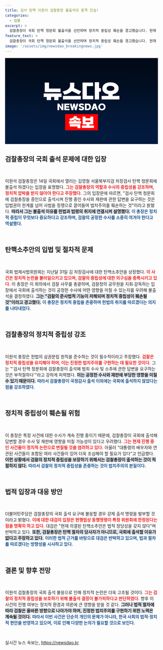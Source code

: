 ```yaml
---
title: 검사 탄핵 이원석 검찰총장 불출석의 충격 진실!
categories:
  - 법률
excerpt: >
  검찰총장이 국회 탄핵 청문회 불출석을 선언하며 정치적 중립성 훼손을 경고했습니다. 현재 진행 중인 수사에 대한 답변이 법치주의를 위협할 수 있다는 이 총장의 주장과 여당의 강제 출석 방침, 충돌의 양상이 긴장감을 더하고 있습니다.
feature_text: >
  검찰총장이 국회 탄핵 청문회 불출석을 선언하며 정치적 중립성 훼손을 경고했습니다. 현재 진행 중인 수사에 대한 답변이 법치주의를 위협할 수 있다는 이 총장의 주장과 여당의 강제 출석 방침, 충돌의 양상이 긴장감을 더하고 있습니다.
image: '/assets/img/newsdao_breakingnews.jpg'
---
```


<p><img src="/assets/img/newsdao_breakingnews.jpg" alt="bookingtag 속보" /></p>

<h2 data-ke-size="size26">검찰총장의 국회 출석 문제에 대한 입장</h2>

<p data-ke-size="size16">&nbsp;</p>

<p>이원석 검찰총장은 14일 국회에서 열리는 김영철 서울북부지검 차장검사 탄핵 청문회에 불출석 하겠다는 입장을 표명했다. <b><span style="color: #ee2323;">그는 검찰총장의 역할과 수사의 중립성을 강조하며, 정치적 압박을 받지 않아야 한다고 주장했다.</span></b> 그의 입장문에 따르면, "검사 탄핵 청문회에 검찰총장을 증인으로 출석시켜 진행 중인 수사와 재판에 관한 답변을 요구하는 것은 입법권의 한계를 넘어 사법을 정쟁으로 끌어들여 법치주의를 훼손하는 것"이라고 밝혔다. <b><span style="background-color: #21538527;">따라서 그는 불출석 이유를 헌법과 법령의 취지에 연결시켜 설명했다.</span></b> <b><span style="color: #1a5490;">이 총장은 정치적 중립이 무엇보다 중요하다고 강조하며, 검찰의 공정한 수사를 소중히 여겨야 한다고 역설했다.</span></b></p>

<p data-ke-size="size16">&nbsp;</p>

<h2 data-ke-size="size26">탄핵소추안의 입법 및 절차적 문제</h2>

<p data-ke-size="size16">&nbsp;</p>

<p>국회 법제사법위원회는 지난달 31일 김 차장검사에 대한 탄핵소추안을 상정했다. <b><span style="color: #ee2323;">이 사건은 정치적 논란을 불러일으키고 있으며, 검찰의 중립성에 대한 의구심을 증폭시키고 있다.</span></b> 이 총장은 이 회의에서 검찰 사무를 총괄하며, 검찰청의 공무원을 지휘∙감독하는 입장에서 국회에 출석하는 것이 공정한 수사에 어떤 영향을 미칠 수 있는지를 우려해 불출석을 결정하였다. <b><span style="background-color: #21538527;">그는 "검찰의 준사법적 기능이 저해되며 정치적 중립성이 훼손될 것"이라고 경고했다.</span></b> <b><span style="color: #1a5490;">이 총장은 정치적 중립을 존중하며 헌법의 취지를 따르겠다는 의지를 나타내었다.</span></b></p>

<p data-ke-size="size16">&nbsp;</p>

<h2 data-ke-size="size26">검찰총장의 정치적 중립성 강조</h2>

<p data-ke-size="size16">&nbsp;</p>

<p>이원석 총장은 헌법의 삼권분립 원칙을 준수하는 것이 필수적이라고 주장했다. <b><span style="color: #ee2323;">검찰은 정치적 중립성을 유지해야 하며, 이는 진정한 법치주의를 구현하는 데 필요한 것이다.</span></b> 그는 "'검사 탄핵 청문회에 검찰총장이 출석해 범죄 수사 및 소추에 관한 답변을 요구하는 것은 부적절하다'"라고 강하게 피력했다. <b><span style="background-color: #21538527;">이는 공정한 수사와 재판에 부당한 영향을 미칠 수 있기 때문이다.</span></b> <b><span style="color: #1a5490;">따라서 검찰총장이 국정감사 출석 이외에는 국회에 출석하지 않았다는 점을 강조하였다.</span></b></p>

<p data-ke-size="size16">&nbsp;</p>

<h2 data-ke-size="size26">정치적 중립성이 훼손될 위험</h2>

<p data-ke-size="size16">&nbsp;</p>

<p>이 총장은 특정 사건에 대한 수사가 계속 진행 중이기 때문에, 검찰총장이 국회에 출석해 답변할 경우 수사 및 재판에 영향을 미칠 가능성이 있다고 우려했다. <b><span style="color: #ee2323;">그는 현재 진행 중인 사건들이 정치적 논란으로 변질될 것을 염려하고 있다.</span></b> 아울러 "대통령의 배우자와 연관된 사건들이 포함된 여러 사건들이 있어 더욱 조심해야 할 필요가 있다"고 언급했다. <b><span style="background-color: #21538527;">이런 상황에서 검찰의 정치적 중립성을 보장하기 위해서는 검찰총장이 출석하는 것이 적절하지 않다.</span></b> <b><span style="color: #1a5490;">따라서 검찰의 정치적 중립성을 존중하는 것이 법치주의의 본질이다.</span></b></p>

<p data-ke-size="size16">&nbsp;</p>

<h2 data-ke-size="size26">법적 입장과 대응 방안</h2>

<p data-ke-size="size16">&nbsp;</p>

<p>더불어민주당은 검찰총장의 국회 출석 요구에 불응할 경우 강제 출석 명령을 발부할 것이라고 밝혔다. <b><span style="color: #ee2323;">이에 대한 대검의 입장은 현행법상 동행명령이 특정 위원회에 한정된다는 점을 명확히 하고 있다.</span></b> 대검은 "현재 의결된 탄핵소추안은 법적 정당성을 갖지 않다"며 반박하고 있다. <b><span style="background-color: #21538527;">또한, 검찰총장은 탄핵 절차의 당사자가 아니므로, 국회에 출석할 이유가 없다고 주장하고 있다.</span></b> <b><span style="color: #1a5490;">이러한 법적 근거를 바탕으로 대검은 반박하고 있으며, 법과 절차를 따르겠다는 방향성을 시사하고 있다.</span></b></p>

<p data-ke-size="size16">&nbsp;</p>

<h2 data-ke-size="size26">결론 및 향후 전망</h2>

<p data-ke-size="size16">&nbsp;</p>

<p>이원석 검찰총장의 국회 출석 불응으로 인해 정치적 논란은 더욱 고조될 것이다. <b><span style="color: #ee2323;">그는 검찰의 정치적 중립성을 보호하기 위해 불출석 결정이 불가피하다고 판단하였다.</span></b> 향후 이 사건의 진행 여부는 정치적 환경과 여론에 큰 영향을 받을 것 같다. <b><span style="background-color: #21538527;">그러나 법적 절차에 따라 검찰은 올바른 방향으로 나아가야 하며, 진정한 법치주의를 구현하기 위한 노력은 계속될 것이다.</span></b> <b><span style="color: #1a5490;">따라서 이번 사건은 단순히 개인의 문제가 아니라, 한국 사회의 법적·정치적 현안을 반영하고 있으며, 이로 인해 다양한 논의가 필요할 것으로 보인다.</span></b></p>

<p data-ke-size="size16">&nbsp;</p>
실시간 뉴스 속보는, <a href="https://newsdao.kr" rel="dofollow">https://newsdao.kr</a>


